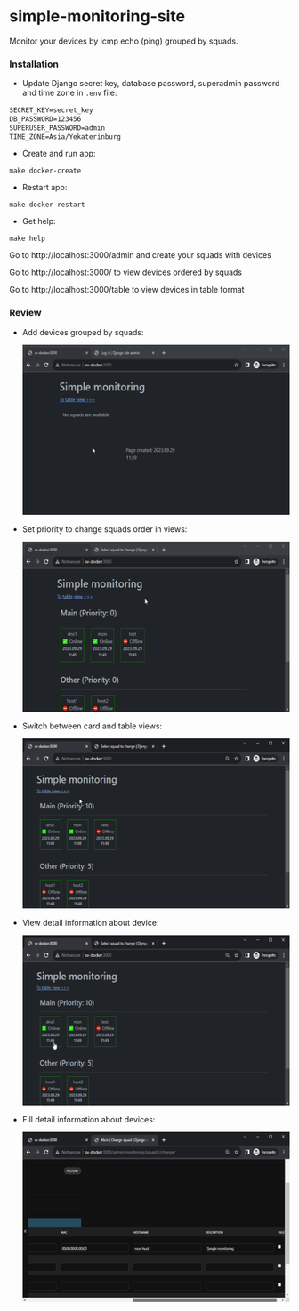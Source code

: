 # simple-monitoring-site

Monitor your devices by icmp echo (ping) grouped by squads.

### Installation

* Update Django secret key, database password, superadmin password and time zone in `.env` file:
```
SECRET_KEY=secret_key
DB_PASSWORD=123456
SUPERUSER_PASSWORD=admin
TIME_ZONE=Asia/Yekaterinburg
```

* Create and run app:
```
make docker-create
```

* Restart app:
```
make docker-restart
```

* Get help:
```
make help
```

Go to http://localhost:3000/admin and create your squads with devices

Go to http://localhost:3000/ to view devices ordered by squads

Go to http://localhost:3000/table to view devices in table format

### Review

- Add devices grouped by squads:

  <img src=".readme/1.gif" width="544" height="306">

- Set priority to change squads order in views:

  <img src=".readme/2.gif" width="544" height="306">

- Switch between card and table views:

  <img src=".readme/3.gif" width="544" height="306">

- View detail information about device:

  <img src=".readme/4.gif" width="544" height="306">

- Fill detail information about devices:

  <img src=".readme/5.gif" width="544" height="306">

